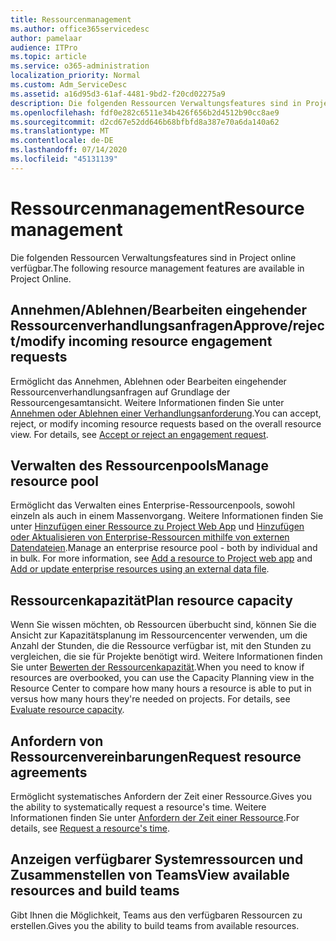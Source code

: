 ```yaml
---
title: Ressourcenmanagement
ms.author: office365servicedesc
author: pamelaar
audience: ITPro
ms.topic: article
ms.service: o365-administration
localization_priority: Normal
ms.custom: Adm_ServiceDesc
ms.assetid: a16d95d3-61af-4481-9bd2-f20cd02275a9
description: Die folgenden Ressourcen Verwaltungsfeatures sind in Project online verfügbar.
ms.openlocfilehash: fdf0e282c6511e34b426f656b2d4512b90cc8ae9
ms.sourcegitcommit: d2cd67e52dd646b68bfbfd8a387e70a6da140a62
ms.translationtype: MT
ms.contentlocale: de-DE
ms.lasthandoff: 07/14/2020
ms.locfileid: "45131139"
---
```

# <a name="resource-management"></a><span data-ttu-id="50848-103">Ressourcenmanagement</span><span class="sxs-lookup"><span data-stu-id="50848-103">Resource management</span></span>

<span data-ttu-id="50848-104">Die folgenden Ressourcen Verwaltungsfeatures sind in Project online verfügbar.</span><span class="sxs-lookup"><span data-stu-id="50848-104">The following resource management features are available in Project Online.</span></span>
  
## <a name="approverejectmodify-incoming-resource-engagement-requests"></a><span data-ttu-id="50848-105">Annehmen/Ablehnen/Bearbeiten eingehender Ressourcenverhandlungsanfragen</span><span class="sxs-lookup"><span data-stu-id="50848-105">Approve/reject/modify incoming resource engagement requests</span></span>

<span data-ttu-id="50848-p101">Ermöglicht das Annehmen, Ablehnen oder Bearbeiten eingehender Ressourcenverhandlungsanfragen auf Grundlage der Ressourcengesamtansicht. Weitere Informationen finden Sie unter [Annehmen oder Ablehnen einer Verhandlungsanforderung](https://go.microsoft.com/fwlink/?LinkID=823659&amp;clcid=0x409).</span><span class="sxs-lookup"><span data-stu-id="50848-p101">You can accept, reject, or modify incoming resource requests based on the overall resource view. For details, see [Accept or reject an engagement request](https://go.microsoft.com/fwlink/?LinkID=823659&amp;clcid=0x409).</span></span>
  
## <a name="manage-resource-pool"></a><span data-ttu-id="50848-108">Verwalten des Ressourcenpools</span><span class="sxs-lookup"><span data-stu-id="50848-108">Manage resource pool</span></span>

<span data-ttu-id="50848-p102">Ermöglicht das Verwalten eines Enterprise-Ressourcenpools, sowohl einzeln als auch in einem Massenvorgang. Weitere Informationen finden Sie unter [Hinzufügen einer Ressource zu Project Web App](https://go.microsoft.com/fwlink/?LinkID=823660&amp;clcid=0x409) und [Hinzufügen oder Aktualisieren von Enterprise-Ressourcen mithilfe von externen Datendateien](https://go.microsoft.com/fwlink/?LinkID=823661&amp;clcid=0x409).</span><span class="sxs-lookup"><span data-stu-id="50848-p102">Manage an enterprise resource pool - both by individual and in bulk. For more information, see [Add a resource to Project web app](https://go.microsoft.com/fwlink/?LinkID=823660&amp;clcid=0x409) and [Add or update enterprise resources using an external data file](https://go.microsoft.com/fwlink/?LinkID=823661&amp;clcid=0x409).</span></span>
  
## <a name="plan-resource-capacity"></a><span data-ttu-id="50848-111">Ressourcenkapazität</span><span class="sxs-lookup"><span data-stu-id="50848-111">Plan resource capacity</span></span>

<span data-ttu-id="50848-p103">Wenn Sie wissen möchten, ob Ressourcen überbucht sind, können Sie die Ansicht zur Kapazitätsplanung im Ressourcencenter verwenden, um die Anzahl der Stunden, die die Ressource verfügbar ist, mit den Stunden zu vergleichen, die sie für Projekte benötigt wird. Weitere Informationen finden Sie unter [Bewerten der Ressourcenkapazität](https://go.microsoft.com/fwlink/?LinkID=823662&amp;clcid=0x409).</span><span class="sxs-lookup"><span data-stu-id="50848-p103">When you need to know if resources are overbooked, you can use the Capacity Planning view in the Resource Center to compare how many hours a resource is able to put in versus how many hours they're needed on projects. For details, see [Evaluate resource capacity](https://go.microsoft.com/fwlink/?LinkID=823662&amp;clcid=0x409).</span></span>
  
## <a name="request-resource-agreements"></a><span data-ttu-id="50848-114">Anfordern von Ressourcenvereinbarungen</span><span class="sxs-lookup"><span data-stu-id="50848-114">Request resource agreements</span></span>

<span data-ttu-id="50848-115">Ermöglicht systematisches Anfordern der Zeit einer Ressource.</span><span class="sxs-lookup"><span data-stu-id="50848-115">Gives you the ability to systematically request a resource's time.</span></span> <span data-ttu-id="50848-116">Weitere Informationen finden Sie unter [Anfordern der Zeit einer Ressource](https://go.microsoft.com/fwlink/?LinkID=823663&amp;clcid=0x409).</span><span class="sxs-lookup"><span data-stu-id="50848-116">For details, see [Request a resource's time](https://go.microsoft.com/fwlink/?LinkID=823663&amp;clcid=0x409).</span></span>
  
## <a name="view-available-resources-and-build-teams"></a><span data-ttu-id="50848-117">Anzeigen verfügbarer Systemressourcen und Zusammenstellen von Teams</span><span class="sxs-lookup"><span data-stu-id="50848-117">View available resources and build teams</span></span>

<span data-ttu-id="50848-118">Gibt Ihnen die Möglichkeit, Teams aus den verfügbaren Ressourcen zu erstellen.</span><span class="sxs-lookup"><span data-stu-id="50848-118">Gives you the ability to build teams from available resources.</span></span>
  